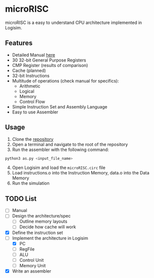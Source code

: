 # microRISC
microRISC is a easy to understand CPU architecture implemented in Logisim.

## Features
- Detailed Manual [here](docs/main.pdf)
- 30 32-bit General Purpose Registers
- CMP Register (results of comparison)
- Cache (planned)
- 32-bit Instructions
- Multitude of operations (check manual for specifics):
  - Arithmetic
  - Logical
  - Memory
  - Control Flow
- Simple Instruction Set and Assembly Language
- Easy to use Assembler

## Usage
1. Clone the [repository](https://github.com/aschombe/microRISC)
2. Open a terminal and navigate to the root of the repository
3. Run the assembler with the following command:
```bash
python3 as.py <input_file_name>
```
4. Open Logisim and load the `microRISC.circ` file
5. Load instructions.o into the Instruction Memory, data.o into the Data Memory
6. Run the simulation

## TODO List
- [ ] Manual
- [ ] Design the architecture/spec
    - [ ] Outline memory layouts
    - [ ] Decide how cache will work
- [x] Define the instruction set
- [ ] Implement the architecture in Logisim
    - [x] PC
    - [ ] RegFile
    - [ ] ALU
    - [ ] Control Unit
    - [ ] Memory Unit
- [x] Write an assembler

